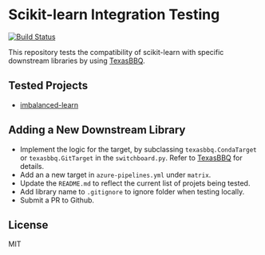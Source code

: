 # Scikit-learn Integration Testing

[![Build Status](https://dev.azure.com/thomasjpfan/scikit-learn/_apis/build/status/thomasjpfan.scikit-learn-integration-testing?branchName=main)](https://dev.azure.com/thomasjpfan/scikit-learn/_build/latest?definitionId=10&branchName=main)

This repository tests the compatibility of scikit-learn with specific downstream libraries by using [TexasBBQ](https://github.com/numba/texasbbq).

## Tested Projects

- [imbalanced-learn](https://github.com/scikit-learn-contrib/imbalanced-learn)

## Adding a New Downstream Library

- Implement the logic for the target, by subclassing `texasbbq.CondaTarget` or
`texasbbq.GitTarget` in the `switchboard.py`. Refer to [TexasBBQ](https://github.com/numba/texasbbq) for details.
- Add an a new target in `azure-pipelines.yml` under `matrix`.
- Update the `README.md` to reflect the current list of projets being tested.
- Add library name to `.gitignore` to ignore folder when testing locally.
- Submit a PR to Github.

## License

MIT
